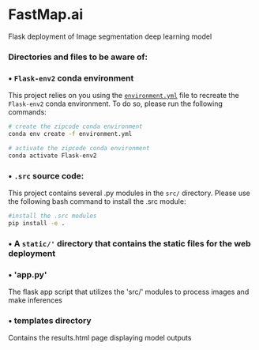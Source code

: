 # FastMap.ai
Flask deployment of Image segmentation deep learning model

### Directories and files to be aware of:

### • `Flask-env2` conda environment

This project relies on you using the [`environment.yml`](environment.yml) file to recreate the `Flask-env2` conda environment. To do so, please run the following commands:

```bash
# create the zipcode conda environment
conda env create -f environment.yml

# activate the zipcode conda environment
conda activate Flask-env2
```

### • `.src` source code:

This project contains several .py modules in the `src/` directory. Please use the following bash command to install the .src module:

``` bash
#install the .src modules
pip install -e .
```

### • A `static/'` directory that contains the static files for the web deployment

### • 'app.py' 
The flask app script that utilizes the 'src/' modules to process images and make inferences
  

### • templates directory
Contains the results.html page displaying model outputs













